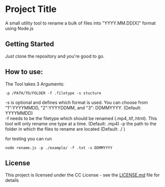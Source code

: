 # Project Title

A small utility tool to rename a bulk of files into "YYYY.MM.DD[X]" format using Node.js

## Getting Started

Just clone the repository and you're good to go.

## How to use:


The Tool takes 3 Arguments: 

```
-p /PATH/TO/FOLDER -f .filetype -s stucture
```
-s is optional and defines which format is used. You can choose from "1":YYYYMMDD, "2":YYYYDDMM, and "3": DDMMYYYY. (Default: YYYYMMDD)  
-f needs to be the filetype which should be renamed (.mp4,.tif,.html). This tool will only rename one type at a time. (Default: .mp4) 
-p the path to the folder in which the files to rename are located  (Default: ./ )
  
for testing you can run    

```
node rename.js -p ./example/ -f .txt -s DDMMYYYY
```

## License

This project is licensed under the CC License - see the [LICENSE.md](LICENSE.md) file for details


